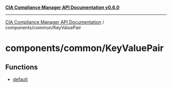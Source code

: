[**CIA Compliance Manager API Documentation v0.6.0**](../../../README.md)

***

[CIA Compliance Manager API Documentation](../../../modules.md) / components/common/KeyValuePair

# components/common/KeyValuePair

## Functions

- [default](functions/default.md)
